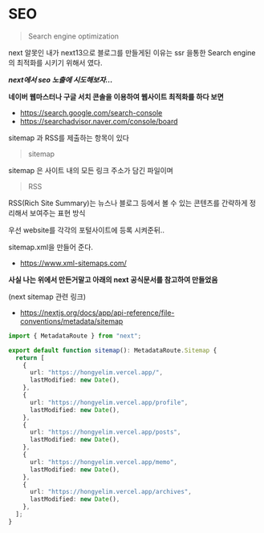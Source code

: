 # SEO

> Search engine optimization

next 알못인 내가 next13으로 블로그를 만들게된 이유는 ssr 을통한 Search engine 의 최적화를 시키기 위해서 였다.

**_next에서 seo 노출에 시도해보자..._**

**네이버 웹마스터나 구글 서치 콘솔을 이용하여 웹사이트 최적화를 하다 보면**

- https://search.google.com/search-console
- https://searchadvisor.naver.com/console/board

sitemap 과 RSS를 제출하는 항목이 있다

> sitemap

sitemap 은 사이트 내의 모든 링크 주소가 담긴 파일이며

> RSS

RSS(Rich Site Summary)는 뉴스나 블로그 등에서 볼 수 있는 콘텐츠를 간략하게 정리해서 보여주는 표현 방식

우선 website를 각각의 포털사이트에 등록 시켜준뒤..

sitemap.xml을 만들어 준다.

- https://www.xml-sitemaps.com/

**사실 나는 위에서 만든거말고 아래의 next 공식문서를 참고하여 만들었음**

(next sitemap 관련 링크)

- https://nextjs.org/docs/app/api-reference/file-conventions/metadata/sitemap

```ts
import { MetadataRoute } from "next";

export default function sitemap(): MetadataRoute.Sitemap {
  return [
    {
      url: "https://hongyelim.vercel.app/",
      lastModified: new Date(),
    },
    {
      url: "https://hongyelim.vercel.app/profile",
      lastModified: new Date(),
    },
    {
      url: "https://hongyelim.vercel.app/posts",
      lastModified: new Date(),
    },
    {
      url: "https://hongyelim.vercel.app/memo",
      lastModified: new Date(),
    },
    {
      url: "https://hongyelim.vercel.app/archives",
      lastModified: new Date(),
    },
  ];
}
```
